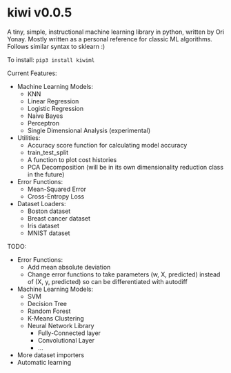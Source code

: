 # kiwi v0.0.5
A tiny, simple, instructional machine learning library in python, written by Ori Yonay. Mostly written as a personal reference for classic ML algorithms. Follows similar syntax to sklearn :)

To install:
`pip3 install kiwiml`

Current Features:
* Machine Learning Models:
  * KNN
  * Linear Regression
  * Logistic Regression
  * Naive Bayes
  * Perceptron
  * Single Dimensional Analysis (experimental)
* Utilities:
  * Accuracy score function for calculating model accuracy
  * train_test_split
  * A function to plot cost histories
  * PCA Decomposition (will be in its own dimensionality reduction class in the future)
* Error Functions:
  * Mean-Squared Error
  * Cross-Entropy Loss
* Dataset Loaders:
  * Boston dataset
  * Breast cancer dataset
  * Iris dataset
  * MNIST dataset

TODO:
* Error Functions:
  * Add mean absolute deviation
  * Change error functions to take parameters (w, X, predicted) instead of (X, y, predicted) so can be differentiated with autodiff
* Machine Learning Models:
  * SVM
  * Decision Tree
  * Random Forest
  * K-Means Clustering
  * Neural Network Library
     * Fully-Connected layer
     * Convolutional Layer
     * ...
* More dataset importers
* Automatic learning
